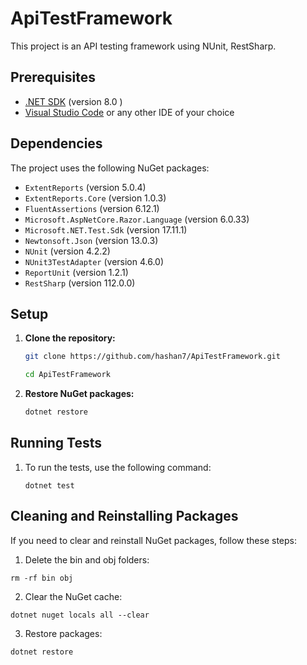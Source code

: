 # ApiTestFramework

This project is an API testing framework using NUnit, RestSharp.

## Prerequisites

- [.NET SDK](https://dotnet.microsoft.com/download) (version 8.0 )
- [Visual Studio Code](https://code.visualstudio.com/) or any other IDE of your choice

## Dependencies

The project uses the following NuGet packages:

- `ExtentReports` (version 5.0.4)
- `ExtentReports.Core` (version 1.0.3)
- `FluentAssertions` (version 6.12.1)
- `Microsoft.AspNetCore.Razor.Language` (version 6.0.33)
- `Microsoft.NET.Test.Sdk` (version 17.11.1)
- `Newtonsoft.Json` (version 13.0.3)
- `NUnit` (version 4.2.2)
- `NUnit3TestAdapter` (version 4.6.0)
- `ReportUnit` (version 1.2.1)
- `RestSharp` (version 112.0.0)

## Setup

1. **Clone the repository:**

   ```sh
   git clone https://github.com/hashan7/ApiTestFramework.git
   
   cd ApiTestFramework
   ```

2. **Restore NuGet packages:**
   ```sh
   dotnet restore
   ```

## Running Tests

1. To run the tests, use the following command:
   ```
   dotnet test
   ```

## Cleaning and Reinstalling Packages

If you need to clear and reinstall NuGet packages, follow these steps:

1. Delete the bin and obj folders:

```
rm -rf bin obj
```

2. Clear the NuGet cache:

```
dotnet nuget locals all --clear
```

3. Restore packages:

```
dotnet restore
```
